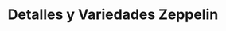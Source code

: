---
title: "Detalles y Variedades Zeppelin"
url: /manizales/detalles-y-variedades-zeppelin/
shop: Schreibwaren
---